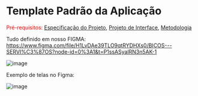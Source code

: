 # Template Padrão da Aplicação

<span style="color:red">Pré-requisitos: <a href="2-Especificação do Projeto.md"> Especificação do Projeto</a></span>, <a href="3-Projeto de Interface.md"> Projeto de Interface</a>, <a href="4-Metodologia.md"> Metodologia</a>

Tudo definido em nosso FIGMA:
https://www.figma.com/file/H1LvDAe39TLO9qtRYDHXs0/BICOS---SERVI%C3%87OS?node-id=0%3A1&t=P1ssASyalRN3n5AK-1

![image](https://user-images.githubusercontent.com/68014636/229388595-895d74cf-3943-4f06-b1f0-25532ccf9a38.png)

Exemplo de telas no Figma:

![image](https://user-images.githubusercontent.com/68014636/229388663-924d1b25-ab8d-4aa6-82e8-df2573ba94f9.png)
